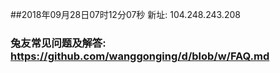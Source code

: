 ##2018年09月28日07时12分07秒 新址: 104.248.243.208
### 兔友常见问题及解答: https://github.com/wanggonging/d/blob/w/FAQ.md
